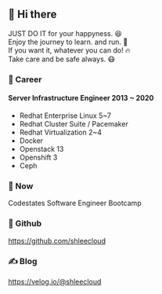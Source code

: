 <!--
**shleecloud/shleecloud** is a ✨ _special_ ✨ repository because its `README.md` (this file) appears on your GitHub profile.

Here are some ideas to get you started:

- 🔭 I’m currently working on ...
- 🌱 I’m currently learning ...
- 👯 I’m looking to collaborate on ...
- 🤔 I’m looking for help with ...
- 💬 Ask me about ...
- 📫 How to reach me: ...
- 😄 Pronouns: ...
- ⚡ Fun fact: ...
-->

## 👋 Hi there 
JUST DO IT for your happyness. 😆 <br>
Enjoy the journey to learn. and run. 🏃 <br>
If you want it, whatever you can do! 🔥 <br>
Take care and be safe always. 😷 <br>

### 🔧 Career
#### Server Infrastructure Engineer 2013 ~ 2020 
* Redhat Enterprise Linux 5~7
* Redhat Cluster Suite / Pacemaker
* Redhat Virtualization 2~4 
* Docker
* Openstack 13
* Openshift 3
* Ceph

### 📌 Now
Codestates Software Engineer Bootcamp 


### 🐙 Github
https://github.com/shleecloud

### ✍️ Blog
https://velog.io/@shleecloud
